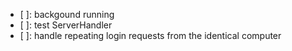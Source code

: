 - [ ]: backgound running
- [ ]: test ServerHandler
- [ ]: handle repeating login requests from the identical computer